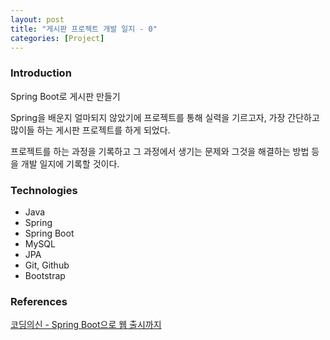 ```yaml
---
layout: post
title: "게시판 프로젝트 개발 일지 - 0"
categories: [Project]
---
```


### Introduction
Spring Boot로 게시판 만들기

Spring을 배운지 얼마되지 않았기에 프로젝트를 통해 실력을 기르고자, 가장 간단하고 많이들 하는 게시판 프로젝트를 하게 되었다.

프로젝트를 하는 과정을 기록하고 그 과정에서 생기는 문제와 그것을 해결하는 방법 등을 개발 일지에 기록할 것이다.

### Technologies
- Java
- Spring
- Spring Boot
- MySQL
- JPA
- Git, Github
- Bootstrap

### References
[코딩의신 - Spring Boot으로 웹 출시까지](https://www.youtube.com/playlist?list=PLPtc9qD1979DG675XufGs0-gBeb2mrona)